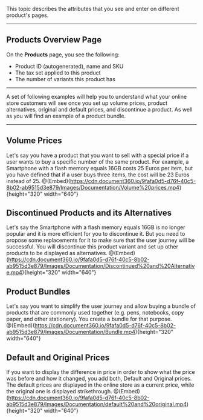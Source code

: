 This topic describes the attributes that you see and enter on different product's pages.
***
## Products Overview Page
On the **Products** page, you see the following:
* Product ID (autogenerated), name and SKU
* The tax set applied to this product
* The number of variants this product has
***
A set of following examples will help you to understand what your online store customers will see once you set up volume prices, product alternatives, original and default prices, and discontinue a product. As well as you will find an example of a product bundle.
***
## Volume Prices
Let's say you have a product that you want to sell with a special price if a user wants to buy a specific number of the same product. For example, a Smartphone with a flash memory equals 16GB costs 25 Euros per item, but you have defined that if a user buys three items, the cost will be 23 Euros instead of 25. 
@(Embed)(https://cdn.document360.io/9fafa0d5-d76f-40c5-8b02-ab9515d3e879/Images/Documentation/Volume%20prices.mp4){height="320" width="640"}

## Discontinued Products and its Alternatives
Let's say the Smartphone with a flash memory equals 16GB is no longer popular and it is more efficient for you to discontinue it. But you need to propose some replacements for it to make sure that the user journey will be successful.
You will discontinue this product variant and set up other products to be displayed as alternatives. 
@(Embed)(https://cdn.document360.io/9fafa0d5-d76f-40c5-8b02-ab9515d3e879/Images/Documentation/Discontinued%20and%20Alternative.mp4){height="320" width="640"}

## Product Bundles
Let's say you want to simplify the user journey and allow buying a bundle of products that are commonly used together (e.g. pens, notebooks, copy paper, and other stationery).
You create a bundle for that purpose.
@(Embed)(https://cdn.document360.io/9fafa0d5-d76f-40c5-8b02-ab9515d3e879/Images/Documentation/Bundle.mp4){height="320" width="640"}

## Default and Original Prices
If you want to display the difference in price in order to show what the price was before and how it changed, you add both, Default and Original prices. 
The default prices are displayed in the online store as a current price, while the original one is displayed strikethrough.
@(Embed)(https://cdn.document360.io/9fafa0d5-d76f-40c5-8b02-ab9515d3e879/Images/Documentation/default%20and%20original.mp4){height="320" width="640"}